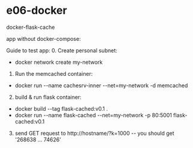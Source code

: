 # e06-docker
docker-flask-cache

app without docker-compose:

Guide to test app:
0. Create personal subnet:
- docker network create my-network
1. Run the memcached container:
- docker run --name cachesrv-inner --net=my-network -d memcached
2. build & run flask container:
- docker build --tag flask-cached:v0.1 .
- docker run --name flask-cached --net=my-network -p 80:5001 flask-cached:v0.1
3. send GET request to http://hostname/?k=1000 -- you should get '268638 ... 74626'
